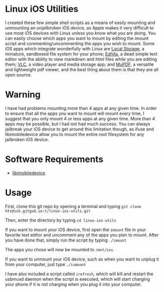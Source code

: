 # Linux iOS Utilities
I created these few simple shell scripts as a means of easily mounting and unmounting an unjailbroken iOS device, as Apple makes it very difficult to use most iOS devices with Linux unless you know what you are doing. You can easily choose which apps you want to mount by editing the imount script and commenting/uncommenting the apps you wish to mount. Some iOS apps which integrate wonderfully with Linux are [Local Storage](https://itunes.apple.com/app/id1339306324), a miniature, sandboxed file system for your phone;  [Edhita](https://itunes.apple.com/us/app/edhita-open-source-text-editor/id398896655), a dead simple text editor with the ability to view markdown and html files while you are editing them; [VLC](https://itunes.apple.com/app/apple-store/id650377962?pt=454758&ct=vodownloadpage&mt=8), a video player and media storage app; and [MuPDF](https://itunes.apple.com/us/app/mupdf/id482941798?mt=8), a versatile and lightweight pdf viewer, and the best thing about them is that they are all open source.

# Warning
I have had problems mounting more than 4 apps at any given time. In order to ensure that all the apps you want to mount will mount every time, I suggest that you only mount 4 or less apps at any given time. More than 4 apps may be possible, but I had not had much success. You can always jailbreak your iOS device to get around this limitation though, as ifuse and libimobiledevice allow you to mount the entire root filesystem for any jailbroken iOS device.

# Software Requirements
* [libimobiledevice](https://www.libimobiledevice.org/)

# Usage
First, clone this git repo by opening a terminal and typing ```git clone hts@ssh.gitgud.io:t/linux-ios-utils.git```

Then, enter the directory by typing ```cd linux-ios-utils```

If you want to mount your iOS device, first open the ```imount``` file in your favorite text editor and uncomment any of the apps you plan to mount. After you have done that, simply run the script by typing ```./imount```

The apps you chose will now be mounted to ```/mnt/ios```.

If you want to unmount your iOS device, such as when you want to unplug it from your computer, just type ```./iumount```

I have also included a script called ```irefresh```, which will kill and restart the usbmuxd daemon when the script is executed, which will start charging your phone if it is not charging when you plug it into your computer. 
